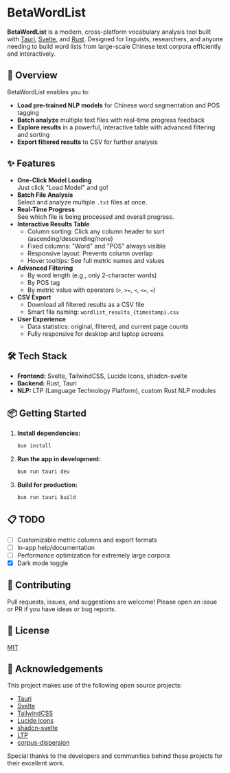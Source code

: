 # BetaWordList

**BetaWordList** is a modern, cross-platform vocabulary analysis tool built with [Tauri](https://tauri.app/), [Svelte](https://svelte.dev/), and [Rust](https://www.rust-lang.org/). Designed for linguists, researchers, and anyone needing to build word lists from large-scale Chinese text corpora efficiently and interactively.

## 🚀 Overview

BetaWordList enables you to:

- **Load pre-trained NLP models** for Chinese word segmentation and POS tagging
- **Batch analyze** multiple text files with real-time progress feedback
- **Explore results** in a powerful, interactive table with advanced filtering and sorting
- **Export filtered results** to CSV for further analysis

## ✨ Features

- **One-Click Model Loading**  
  Just click "Load Model" and go!
- **Batch File Analysis**  
  Select and analyze multiple `.txt` files at once.
- **Real-Time Progress**  
  See which file is being processed and overall progress.
- **Interactive Results Table**  
  - Column sorting: Click any column header to sort (ascending/descending/none)
  - Fixed columns: "Word" and "POS" always visible
  - Responsive layout: Prevents column overlap
  - Hover tooltips: See full metric names and values
- **Advanced Filtering**  
  - By word length (e.g., only 2-character words)
  - By POS tag
  - By metric value with operators (`>`, `>=`, `<`, `<=`, `=`)
- **CSV Export**  
  - Download all filtered results as a CSV file
  - Smart file naming: `wordlist_results_{timestamp}.csv`
- **User Experience**  
  - Data statistics: original, filtered, and current page counts
  - Fully responsive for desktop and laptop screens

## 🛠️ Tech Stack

- **Frontend:** Svelte, TailwindCSS, Lucide Icons, shadcn-svelte
- **Backend:** Rust, Tauri
- **NLP:** LTP (Language Technology Platform), custom Rust NLP modules

## 📦 Getting Started

1. **Install dependencies:**

   ```bash
   bun install
   ```

2. **Run the app in development:**

   ```bash
   bun run tauri dev
   ```

3. **Build for production:**

   ```bash
   bun run tauri build
   ```

## 📋 TODO

- [ ] Customizable metric columns and export formats
- [ ] In-app help/documentation
- [ ] Performance optimization for extremely large corpora
- [x] Dark mode toggle

## 🤝 Contributing

Pull requests, issues, and suggestions are welcome! Please open an issue or PR if you have ideas or bug reports.

## 📄 License

[MIT](https://opensource.org/licenses/MIT)

## 🙏 Acknowledgements

This project makes use of the following open source projects:

- [Tauri](https://tauri.app/)
- [Svelte](https://svelte.dev/)
- [TailwindCSS](https://tailwindcss.com/)
- [Lucide Icons](https://lucide.dev/)
- [shadcn-svelte](https://shadcn-svelte.com/)
- [LTP](https://github.com/HIT-SCIR/ltp)
- [corpus-dispersion](https://github.com/Chaunice/corpus_dispersion)

Special thanks to the developers and communities behind these projects for their excellent work.
